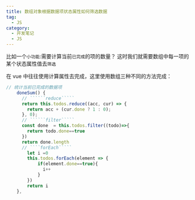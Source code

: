 ```yaml
---
title: 数组对象根据数据项状态属性如何筛选数据
tag:
  - JS
category:
  - 开发笔记
  - JS
---
```


比如一个`小功能`:需要计算当前`已完成`的项的数量？ 这时我们就需要数组中每一项的某个状态属性值去`筛选`

在 vue 中往往使用计算属性去完成，这里使用数组三种不同的方法完成：

```````js
// 统计当前已完成的数据项
    doneSum() {
      // ``````reduce`````
      return this.todos.reduce((acc, cur) => {
        return acc + (cur.done ? 1 : 0);
      }, 0);
      // ``````filter`````
      const done  = this.todos.filter((todo)=>{
        return todo.done==true
      })
      return done.length
      // ````forEach`````
        let i =0
        this.todos.forEach(element => {
            if(element.done==true){
              i++
            }
        })
        return i
    },
```````
